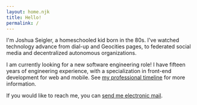 ```yaml
---
layout: home.njk
title: Hello!
permalink: /
---
```


I'm Joshua Seigler, a homeschooled kid born in the 80s. I've watched technology advance from dial-up and Geocities pages, to federated social media and decentralized autonomous organizations.

I am currently looking for a new software engineering role! I have fifteen years of engineering experience, with a specialization in front-end development for web and mobile. See [my professional timeline](/timeline) for more information.

If you would like to reach me, you can [send me electronic mail](mailto:joshua@seigler.net?subject=found+your+website).
